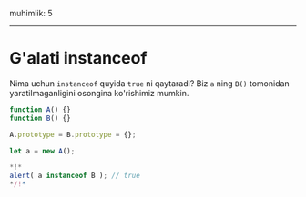 muhimlik: 5

---

# G'alati instanceof

Nima uchun `instanceof` quyida `true` ni qaytaradi? Biz `a` ning `B()` tomonidan yaratilmaganligini osongina ko'rishimiz mumkin.

```js run
function A() {}
function B() {}

A.prototype = B.prototype = {};

let a = new A();

*!*
alert( a instanceof B ); // true
*/!*
```
